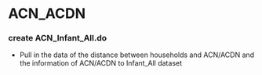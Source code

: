# ACN_ACDN

### create ACN_Infant_All.do

- Pull in the data of the distance between households and ACN/ACDN and the information of ACN/ACDN to Infant_All dataset
